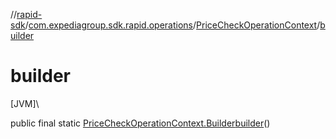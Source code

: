 //[rapid-sdk](../../../index.md)/[com.expediagroup.sdk.rapid.operations](../index.md)/[PriceCheckOperationContext](index.md)/[builder](builder.md)

# builder

[JVM]\

public final static [PriceCheckOperationContext.Builder](-builder/index.md)[builder](builder.md)()
